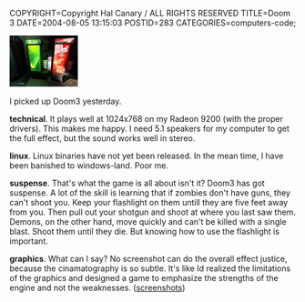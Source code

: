 COPYRIGHT=Copyright Hal Canary / ALL RIGHTS RESERVED
TITLE=Doom 3
DATE=2004-08-05 13:15:03
POSTID=283
CATEGORIES=computers-code;

[![[]](/images/thumb/2004-08-04_shot00001.jpg)](/p/doom)

I picked up Doom3 yesterday.

**technical**. It plays well at 1024x768 on my Radeon 9200 (with the proper drivers). This makes me happy. I need 5.1 speakers for my computer to get the full effect, but the sound works well in stereo.

**linux**. Linux binaries have not yet been released. In the mean time, I have been banished to windows-land. Poor me.

**suspense**. That's what the game is all about isn't it? Doom3 has got suspense. A lot of the skill is learning that if zombies don't have guns, they can't shoot you. Keep your flashlight on them untill they are five feet away from you. Then pull out your shotgun and shoot at where you last saw them. Demons, on the other hand, move quickly and can't be killed with a single blast. Shoot them until they die. But knowing how to use the flashlight is important.

**graphics**. What can I say? No screenshot can do the overall effect justice, because the cinamatography is so subtle. It's like Id realized the limitations of the graphics and designed a game to emphasize the strengths of the engine and not the weaknesses. ([screenshots](/p/doom))
